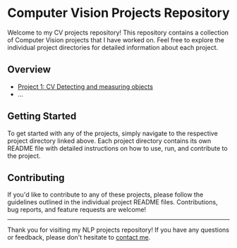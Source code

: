# Computer Vision Projects Repository

Welcome to my CV projects repository! This repository contains a collection of Computer Vision projects that I have worked on. Feel free to explore the individual project directories for detailed information about each project.

## Overview

- [Project 1: CV Detecting and measuring objects](./Detecting%20and%20measuring%20objects)
- ...

## Getting Started

To get started with any of the projects, simply navigate to the respective project directory linked above. Each project directory contains its own README file with detailed instructions on how to use, run, and contribute to the project.

## Contributing

If you'd like to contribute to any of these projects, please follow the guidelines outlined in the individual project README files. Contributions, bug reports, and feature requests are welcome!

---

Thank you for visiting my NLP projects repository! If you have any questions or feedback, please don't hesitate to [contact me](mailto:your.email@example.com).
